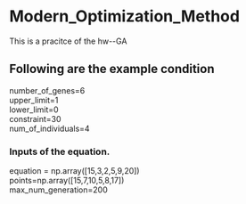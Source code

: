 # Modern_Optimization_Method
 This is a pracitce of the hw--GA
 
 ## Following are the example condition
 number_of_genes=6  
 upper_limit=1  
 lower_limit=0  
 constraint=30  
 num_of_individuals=4  
 ### Inputs of the equation.
 equation = np.array([15,3,2,5,9,20])  
 points=np.array([15,7,10,5,8,17])  
 max_num_generation=200  


